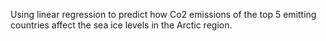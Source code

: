 Using linear regression to predict how Co2 emissions of the top 5 emitting countries affect the sea ice levels in the Arctic region. 
